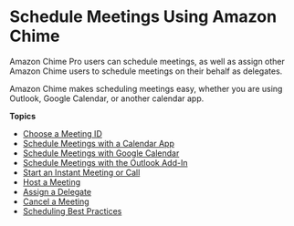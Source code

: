 # Schedule Meetings Using Amazon Chime<a name="chime-schedule-meetings"></a>

Amazon Chime Pro users can schedule meetings, as well as assign other Amazon Chime users to schedule meetings on their behalf as delegates\.

Amazon Chime makes scheduling meetings easy, whether you are using Outlook, Google Calendar, or another calendar app\.

**Topics**
+ [Choose a Meeting ID](personal-ID.md)
+ [Schedule Meetings with a Calendar App](chime-scheduling-calendar-app.md)
+ [Schedule Meetings with Google Calendar](chime-scheduling-google.md)
+ [Schedule Meetings with the Outlook Add\-In](chime-scheduling-outlook.md)
+ [Start an Instant Meeting or Call](start-call.md)
+ [Host a Meeting](chime-organizer-call-controls.md)
+ [Assign a Delegate](delegates.md)
+ [Cancel a Meeting](cancel-meeting.md)
+ [Scheduling Best Practices](chime-scheduling-best-practices.md)